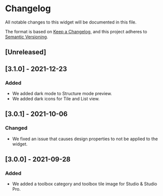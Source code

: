 # Changelog
All notable changes to this widget will be documented in this file.

The format is based on [Keep a Changelog](https://keepachangelog.com/en/1.0.0/), and this project adheres to [Semantic Versioning](https://semver.org/spec/v2.0.0.html).

## [Unreleased]

## [3.1.0] - 2021-12-23

### Added
- We added dark mode to Structure mode preview.
- We added dark icons for Tile and List view.

## [3.0.1] - 2021-10-06

### Changed
- We fixed an issue that causes design properties to not be applied to the widget.

## [3.0.0] - 2021-09-28

### Added
- We added a toolbox category and toolbox tile image for Studio & Studio Pro.


